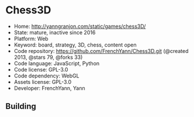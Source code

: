 # Chess3D

- Home: http://yanngranjon.com/static/games/chess3D/
- State: mature, inactive since 2016
- Platform: Web
- Keyword: board, strategy, 3D, chess, content open
- Code repository: https://github.com/FrenchYann/Chess3D.git (@created 2013, @stars 79, @forks 33)
- Code language: JavaScript, Python
- Code license: GPL-3.0
- Code dependency: WebGL
- Assets license: GPL-3.0
- Developer: FrenchYann, Yann

## Building
